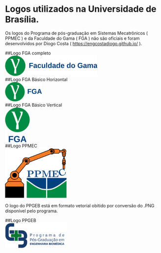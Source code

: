 # Logos utilizados na Universidade de Brasília.

Os logos do Programa de pós-graduação em Sistemas Mecatrônicos ( PPMEC ) e da Faculdade do Gama ( FGA ) não são oficiais e foram desenvolvidos por Diogo Costa ( https://engcostadiogo.github.io/ ).

##Logo FGA completo
<br>
<img src="https://github.com/engcostadiogo/logos/blob/main/fga_as_comp_cor.svg" width="300" />
<br>
##Logo FGA Básico Horizontal
<br>
<img src="https://github.com/engcostadiogo/logos/blob/main/fga_as_bas_cor.svg" width="120" />
<br>
##Logo FGA Básico Vertical
<br>
<img src="https://github.com/engcostadiogo/logos/blob/main/fga_as_vert_cor.svg" width="80" />
<br>
##Logo PPMEC
<br>
<img src="https://github.com/engcostadiogo/logos/blob/main/ppmec.svg" width="200" />
<br>

O logo do PPGEB está em formato vetorial obitido por conversão do .PNG disponível pelo programa.

##Logo PPGEB
<br>
<img src="https://github.com/engcostadiogo/logos/blob/main/ppgeb.png" width="200" />
